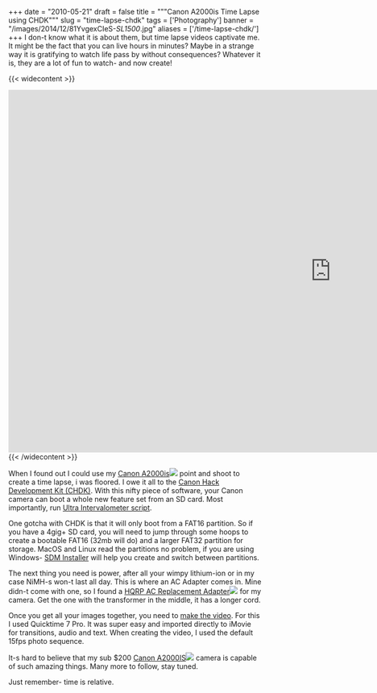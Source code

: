 
+++
date = "2010-05-21"
draft = false
title = """Canon A2000is Time Lapse using CHDK"""
slug = "time-lapse-chdk"
tags = ['Photography']
banner = "/images/2014/12/81YvgexCIeS-_SL1500_.jpg"
aliases = ['/time-lapse-chdk/']
+++
I don-t know what it is about them, but time lapse videos captivate me. It might be the fact that you can live hours in minutes? Maybe in a strange way it is gratifying to watch life pass by without consequences? Whatever it is, they are a lot of fun to watch- and now create!

{{< widecontent >}}
<div class="videoWrapper">
    <iframe width="1280" height="720" src="https://www.youtube.com/embed/mMORdLGUVNI?rel=0&amp;controls=0" frameborder="0" allowfullscreen title="Time Lapse - Owings Mills, MD"></iframe>
</div>
{{< /widecontent >}}

When I found out I could use my [Canon A2000is](http://www.amazon.com/gp/product/B001EQ4BZE?ie=UTF8&tag=matwalstecand-20&linkCode=as2&camp=1789&creative=9325&creativeASIN=B001EQ4BZE)![](http://www.assoc-amazon.com/e/ir?t=matwalstecand-20&l=as2&o=1&a=B001EQ4BZE) point and shoot to create a time lapse, i was floored. I owe it all to the [Canon Hack Development Kit (CHDK)](http://chdk.wikia.com/wiki/CHDK). With this nifty piece of software, your Canon camera can boot a whole new feature set from an SD card. Most importantly, run [Ultra Intervalometer script](http://chdk.wikia.com/wiki/UBASIC/Scripts:_Ultra_Intervalometer).

One gotcha with CHDK is that it will only boot from a FAT16 partition. So if you have a 4gig+ SD card, you will need to jump through some hoops to create a bootable FAT16 (32mb will do) and a larger FAT32 partition for storage. MacOS and Linux read the partitions no problem, if you are using Windows- [SDM Installer](http://stereo.jpn.org/eng/sdm/quick.htm) will help you create and switch between partitions.

The next thing you need is power, after all your wimpy lithium-ion or in my case NiMH-s won-t last all day. This is where an AC Adapter comes in. Mine didn-t come with one, so I found a [HQRP AC Replacement Adapter](http://www.amazon.com/gp/redirect.html?ie=UTF8&location=http%3A%2F%2Fwww.amazon.com%2Fs%3Fie%3DUTF8%26redirect%3Dtrue%26ref_%3Dsr%5Fnr%5Fp%5F6%5F0%26keywords%3Dcanon%2520ac%2520adapter%26bbn%3D13535471%26qid%3D1274497082%26rnid%3D303116011%26rh%3Dn%253A502394%252Cn%253A172435%252Cn%253A13535371%252Cn%253A13535471%252Ck%253Acanon%2520ac%2520adapter%252Cp%5F4%253AHQRP%252Cp%5F6%253AA3IZHOEADOGAP0&tag=matwalstecand-20&linkCode=ur2&camp=1789&creative=390957)![](https://www.assoc-amazon.com/e/ir?t=matwalstecand-20&l=ur2&o=1) for my camera. Get the one with the transformer in the middle, it has a longer cord.

Once you get all your images together, you need to [make the video](http://www.youtube.com/watch?v=YcYBMK0aweM). For this I used Quicktime 7 Pro. It was super easy and imported directly to iMovie for transitions, audio and text. When creating the video, I used the default 15fps photo sequence.

It-s hard to believe that my sub $200 [Canon A2000IS](http://www.amazon.com/gp/product/B001EQ4BZE?ie=UTF8&tag=matwalstecand-20&linkCode=as2&camp=1789&creative=9325&creativeASIN=B001EQ4BZE)![](http://www.assoc-amazon.com/e/ir?t=matwalstecand-20&l=as2&o=1&a=B001EQ4BZE) camera is capable of such amazing things. Many more to follow, stay tuned.

Just remember- time is relative.